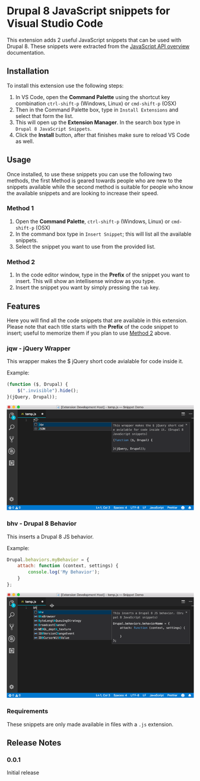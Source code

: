 # Drupal 8 JavaScript snippets for Visual Studio Code

This extension adds 2 useful JavaScript snippets that can be used with Drupal 8. These snippets were extracted from the [JavaScript API overview](https://www.drupal.org/docs/8/api/javascript-api/javascript-api-overview) documentation.

## Installation

To install this extension use the following steps:

1. In VS Code, open the **Command Palette** using the shortcut key combination `ctrl-shift-p` (Windows, Linux) or `cmd-shift-p` (OSX)
1. Then in the Command Palette box, type in `Install Extensions` and select that form the list.
1. This will open up the **Extension Manager**. In the search box type in `Drupal 8 JavaScript Snippets`.
1. Click the **Install** button, after that finishes make sure to reload VS Code as well.

## Usage

Once installed, to use these snippets you can use the following two methods, the first Method is geared towards people who are new to the snippets available while the second method is suitable for people who know the available snippets and are looking to increase their speed.

### Method 1
1. Open the **Command Palette**, `ctrl-shift-p` (Windows, Linux) or `cmd-shift-p` (OSX)
1. In the command box type in `Insert Snippet`; this will list all the available snippets.
1. Select the snippet you want to use from the provided list.

### Method 2
1. In the code editor window, type in the **Prefix** of the snippet you want to insert. This will show an intellisense window as you type.
1. Insert the snippet you want by simply pressing the `tab` key.

## Features

Here you will find all the code snippets that are available in this extension. Please note that each title starts with the **Prefix** of the code snippet to insert; useful to memorize them if you plan to use [Method 2](#Method-2) above.

### jqw - jQuery Wrapper

This wrapper makes the $ jQuery short code avialable for code inside it.

Example:
```js
(function ($, Drupal) {
    $(".invisible").hide();
}(jQuery, Drupal));
```

![jQuery Wrapper](images/jqw.gif "jQuery Wrapper Drupal 8 JavaScript Snippet")

### bhv - Drupal 8 Behavior

This inserts a Drupal 8 JS behavior.

Example:
```js
Drupal.behaviors.myBehavior = {
    attach: function (context, settings) {
        console.log('My Behavior');
    }
};
```

![Drupal 8 Behavior](images/bhv.gif "Behavior Drupal 8 JavaScript Snippet")

### Requirements

These snippets are only made available in files with a `.js` extension.

## Release Notes

### 0.0.1

Initial release